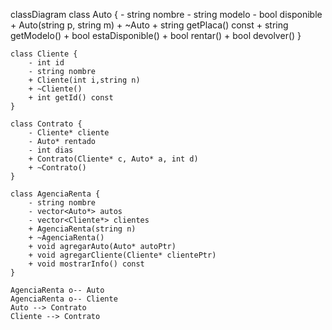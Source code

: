classDiagram
    class Auto {
        - string nombre
        - string modelo
        - bool disponible
        + Auto(string p, string m)
        + ~Auto
        + string getPlaca() const
        + string getModelo()
        + bool estaDisponible()
        + bool rentar()
        + bool devolver()
    }

    class Cliente {
        - int id
        - string nombre
        + Cliente(int i,string n)
        + ~Cliente() 
        + int getId() const
    }

    class Contrato {
        - Cliente* cliente
        - Auto* rentado
        - int dias
        + Contrato(Cliente* c, Auto* a, int d)
        + ~Contrato()
    }

    class AgenciaRenta {
        - string nombre
        - vector<Auto*> autos
        - vector<Cliente*> clientes
        + AgenciaRenta(string n)
        + ~AgenciaRenta()
        + void agregarAuto(Auto* autoPtr)
        + void agregarCliente(Cliente* clientePtr)
        + void mostrarInfo() const
    }

    AgenciaRenta o-- Auto
    AgenciaRenta o-- Cliente
    Auto --> Contrato
    Cliente --> Contrato

